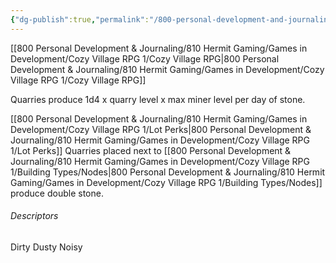 ```yaml
---
{"dg-publish":true,"permalink":"/800-personal-development-and-journaling/810-hermit-gaming/games-in-development/cozy-village-rpg-1/building-types/quarries/"}
---
```



[[800 Personal Development & Journaling/810 Hermit Gaming/Games in Development/Cozy Village RPG 1/Cozy Village RPG\|800 Personal Development & Journaling/810 Hermit Gaming/Games in Development/Cozy Village RPG 1/Cozy Village RPG]]

Quarries produce 1d4 x quarry level x max miner level per day of stone.

[[800 Personal Development & Journaling/810 Hermit Gaming/Games in Development/Cozy Village RPG 1/Lot Perks\|800 Personal Development & Journaling/810 Hermit Gaming/Games in Development/Cozy Village RPG 1/Lot Perks]] Quarries placed next to [[800 Personal Development & Journaling/810 Hermit Gaming/Games in Development/Cozy Village RPG 1/Building Types/Nodes\|800 Personal Development & Journaling/810 Hermit Gaming/Games in Development/Cozy Village RPG 1/Building Types/Nodes]] produce double stone.

###### Descriptors 
Dirty
Dusty
Noisy